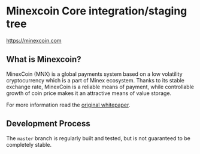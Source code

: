 Minexcoin Core integration/staging tree
=====================================

https://minexcoin.com

What is Minexcoin?
----------------

MinexCoin (MNX) is a global payments system based on a low volatility cryptocurrency
which is a part of Minex ecosystem. Thanks to its stable exchange rate, MinexCoin
is a reliable means of payment, while controllable growth of coin price makes it an
attractive means of value storage. 

For more information read the
[original whitepaper](https://minexcoin.com/html/download/wpeng.pdf).

Development Process
-------------------

The `master` branch is regularly built and tested, but is not guaranteed to be
completely stable.